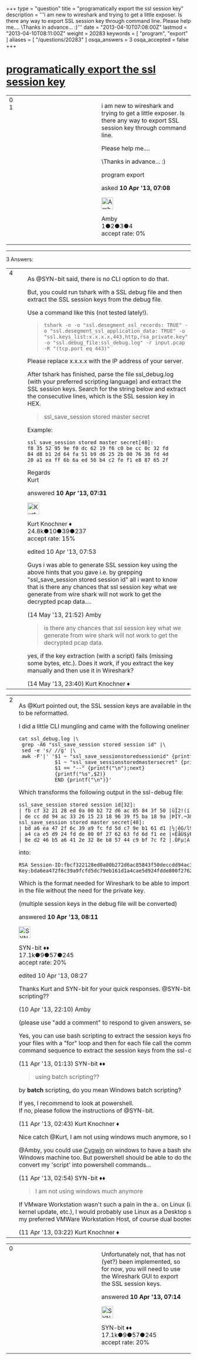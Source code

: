 +++
type = "question"
title = "programatically export the ssl session key"
description = '''i am new to wireshark and trying to get a little exposer. Is there any way to export SSL session key through command line. Please help me.... &#92;Thanks in advance... :)'''
date = "2013-04-10T07:08:00Z"
lastmod = "2013-04-10T08:11:00Z"
weight = 20283
keywords = [ "program", "export" ]
aliases = [ "/questions/20283" ]
osqa_answers = 3
osqa_accepted = false
+++

<div class="headNormal">

# [programatically export the ssl session key](/questions/20283/programatically-export-the-ssl-session-key)

</div>

<div id="main-body">

<div id="askform">

<table id="question-table" style="width:100%;"><colgroup><col style="width: 50%" /><col style="width: 50%" /></colgroup><tbody><tr class="odd"><td style="width: 30px; vertical-align: top"><div class="vote-buttons"><div id="post-20283-score" class="post-score" title="current number of votes">0</div><div id="favorite-count" class="favorite-count">1</div></div></td><td><div id="item-right"><div class="question-body"><p>i am new to wireshark and trying to get a little exposer. Is there any way to export SSL session key through command line.</p><p>Please help me....</p><p>\Thanks in advance... :)</p></div><div id="question-tags" class="tags-container tags">program export</div><div id="question-controls" class="post-controls"></div><div class="post-update-info-container"><div class="post-update-info post-update-info-user"><p>asked <strong>10 Apr '13, 07:08</strong></p><img src="https://secure.gravatar.com/avatar/f09a49225b6e11cb5a511934aeb24a66?s=32&amp;d=identicon&amp;r=g" class="gravatar" width="32" height="32" alt="Amby&#39;s gravatar image" /><p>Amby<br />
<span class="score" title="1 reputation points">1</span><span title="2 badges"><span class="badge1">●</span><span class="badgecount">2</span></span><span title="3 badges"><span class="silver">●</span><span class="badgecount">3</span></span><span title="4 badges"><span class="bronze">●</span><span class="badgecount">4</span></span><br />
<span class="accept_rate" title="Rate of the user&#39;s accepted answers">accept rate:</span> <span title="Amby has no accepted answers">0%</span></p></div></div><div id="comments-container-20283" class="comments-container"></div><div id="comment-tools-20283" class="comment-tools"></div><div class="clear"></div><div id="comment-20283-form-container" class="comment-form-container"></div><div class="clear"></div></div></td></tr></tbody></table>

------------------------------------------------------------------------

<div class="tabBar">

<span id="sort-top"></span>

<div class="headQuestions">

3 Answers:

</div>

</div>

<span id="20285"></span>

<div id="answer-container-20285" class="answer">

<table style="width:100%;"><colgroup><col style="width: 50%" /><col style="width: 50%" /></colgroup><tbody><tr class="odd"><td style="width: 30px; vertical-align: top"><div class="vote-buttons"><div id="post-20285-score" class="post-score" title="current number of votes">4</div></div></td><td><div class="item-right"><div class="answer-body"><p>As @SYN-bit said, there is no CLI option to do that.</p><p>But, you could run tshark with a SSL debug file and then extract the SSL session keys from the debug file.</p><p>Use a command like this (not tested lately!).</p><blockquote><p><code>tshark -n -o "ssl.desegment_ssl_records: TRUE" -o "ssl.desegment_ssl_application_data: TRUE" -o "ssl.keys_list:x.x.x.x,443,http,rsa_private.key" -o "ssl.debug_file:ssl_debug.log" -r input.pcap -R "(tcp.port eq 443)"</code></p></blockquote><p>Please replace x.x.x.x with the IP address of your server.</p><p>After tshark has finished, parse the file ssl_debug.log (with your preferred scripting language) and extract the SSL session keys. Search for the string below and extract the consecutive lines, which is the SSL session key in HEX.</p><blockquote><p>ssl_save_session stored master secret</p></blockquote><p>Example:</p><pre><code>ssl_save_session stored master secret[48]:
f8 35 52 95 9e f0 dc 62 19 f6 c0 be cc 0c 32 fd 
84 d8 b1 2d 64 fa 51 b9 d6 25 2b 00 76 36 fd 4d 
20 a1 ea ff 6b 6a ed 56 b4 c2 fe f1 e8 87 65 2f </code></pre><p>Regards<br />
Kurt</p></div><div class="answer-controls post-controls"></div><div class="post-update-info-container"><div class="post-update-info post-update-info-user"><p>answered <strong>10 Apr '13, 07:31</strong></p><img src="https://secure.gravatar.com/avatar/23b7bf5b13bc2c98b2e8aa9869ca5d75?s=32&amp;d=identicon&amp;r=g" class="gravatar" width="32" height="32" alt="Kurt%20Knochner&#39;s gravatar image" /><p>Kurt Knochner ♦<br />
<span class="score" title="24767 reputation points"><span>24.8k</span></span><span title="10 badges"><span class="badge1">●</span><span class="badgecount">10</span></span><span title="39 badges"><span class="silver">●</span><span class="badgecount">39</span></span><span title="237 badges"><span class="bronze">●</span><span class="badgecount">237</span></span><br />
<span class="accept_rate" title="Rate of the user&#39;s accepted answers">accept rate:</span> <span title="Kurt Knochner has 344 accepted answers">15%</span> </br></p></div><div class="post-update-info post-update-info-edited"><p>edited 10 Apr '13, 07:53</p></div></div><div id="comments-container-20285" class="comments-container"><span id="21143"></span><div id="comment-21143" class="comment"><div id="post-21143-score" class="comment-score"></div><div class="comment-text"><p>Guys i was able to generate SSL session key using the above hints that you gave i.e. by grepping "ssl_save_session stored session id" all i want to know that is there any chances that ssl session key what we generate from wire shark will not work to get the decrypted pcap data....</p></div><div id="comment-21143-info" class="comment-info"><span class="comment-age">(14 May '13, 21:52)</span> Amby</div></div><span id="21144"></span><div id="comment-21144" class="comment"><div id="post-21144-score" class="comment-score"></div><div class="comment-text"><blockquote><p>is there any chances that ssl session key what we generate from wire shark will not work to get the decrypted pcap data.</p></blockquote><p>yes, if the key extraction (with a script) fails (missing some bytes, etc.). Does it work, if you extract the key manually and then use it in Wireshark?</p></div><div id="comment-21144-info" class="comment-info"><span class="comment-age">(14 May '13, 23:40)</span> Kurt Knochner ♦</div></div></div><div id="comment-tools-20285" class="comment-tools"></div><div class="clear"></div><div id="comment-20285-form-container" class="comment-form-container"></div><div class="clear"></div></div></td></tr></tbody></table>

</div>

<span id="20287"></span>

<div id="answer-container-20287" class="answer">

<table style="width:100%;"><colgroup><col style="width: 50%" /><col style="width: 50%" /></colgroup><tbody><tr class="odd"><td style="width: 30px; vertical-align: top"><div class="vote-buttons"><div id="post-20287-score" class="post-score" title="current number of votes">2</div></div></td><td><div class="item-right"><div class="answer-body"><p>As @Kurt pointed out, the SSL session keys are available in the ssl-debug file (nice one Kurt), it just needs to be reformatted.</p><p>I did a little CLI mungling and came with the following oneliner (on multiple lines for readability):</p><pre><code>cat ssl_debug.log |\
 grep -A6 &quot;ssl_save_session stored session id&quot; |\
 sed -e &#39;s/ //g&#39; |\
 awk -F&#39;|&#39; &#39;$1 ~ &quot;ssl_save_sessionstoredsessionid&quot; {printf(&quot;RSA Session-ID:&quot;);next} 
            $1 ~ &quot;ssl_save_sessionstoredmastersecret&quot; {printf(&quot; Master-Key:&quot;);next} 
            $1 == &quot;--&quot; {printf(&quot;\n&quot;);next} 
            {printf(&quot;%s&quot;,$2)} 
            END {printf(&quot;\n&quot;)}&#39;</code></pre><p>Which transforms the following output in the ssl-debug file:</p><pre><code>ssl_save_session stored session id[32]:
| fb cf 32 21 28 ed 0a 00 b2 72 d6 ac 85 84 3f 50 |ûÏ2!(í..²rÖ¬..?P|
| de cc dd 94 ac 33 26 15 23 18 96 39 f5 ba 18 9a |ÞÌÝ.¬3&amp;.#..9õº..|
ssl_save_session stored master secret[48]:
| bd a6 ea 47 2f 6c 39 a9 fc fd 5d c7 9e b1 61 d1 |½¦êG/l9©üý]Ç.±aÑ|
| a4 ca e5 d9 24 fd de 80 0f 27 62 63 fd 6d f1 ee |¤ÊåÙ$ýÞ..&#39;bcýmñî|
| 8e d2 46 b5 a6 41 2e 32 8e b8 57 44 c9 bf 7c f2 |.ÒFµ¦A.2.¸WDÉ¿|ò|</code></pre><p>into:</p><pre><code>RSA Session-ID:fbcf322128ed0a00b272d6ac85843f50deccdd94ac33261523189639f5ba189a Master-Key:bda6ea472f6c39a9fcfd5dc79eb161d1a4cae5d924fdde800f276263fd6df1ee8ed246b5a6412e328eb85744c9bf7cf2</code></pre><p>Which is the format needed for Wireshark to be able to import the session keys to decrypt the SSL sessions in the file without the need for the private key.</p><p>(multiple session keys in the debug file will be converted)</p></div><div class="answer-controls post-controls"></div><div class="post-update-info-container"><div class="post-update-info post-update-info-user"><p>answered <strong>10 Apr '13, 08:11</strong></p><img src="https://secure.gravatar.com/avatar/7901a94d8fdd1f9f47cda9a32fcfa177?s=32&amp;d=identicon&amp;r=g" class="gravatar" width="32" height="32" alt="SYN-bit&#39;s gravatar image" /><p>SYN-bit ♦♦<br />
<span class="score" title="17094 reputation points"><span>17.1k</span></span><span title="9 badges"><span class="badge1">●</span><span class="badgecount">9</span></span><span title="57 badges"><span class="silver">●</span><span class="badgecount">57</span></span><span title="245 badges"><span class="bronze">●</span><span class="badgecount">245</span></span><br />
<span class="accept_rate" title="Rate of the user&#39;s accepted answers">accept rate:</span> <span title="SYN-bit has 174 accepted answers">20%</span></p></div><div class="post-update-info post-update-info-edited"><p>edited 10 Apr '13, 08:27</p></div></div><div id="comments-container-20287" class="comments-container"><span id="20302"></span><div id="comment-20302" class="comment"><div id="post-20302-score" class="comment-score"></div><div class="comment-text"><p>Thanks Kurt and SYN-bit for your quick responses. @SYN-bit can we generate the session key using batch scripting??</p></div><div id="comment-20302-info" class="comment-info"><span class="comment-age">(10 Apr '13, 22:10)</span> Amby</div></div><span id="20305"></span><div id="comment-20305" class="comment"><div id="post-20305-score" class="comment-score"></div><div class="comment-text"><p>(please use "add a comment" to respond to given answers, see the FAQ for details)</p><p>Yes, you can use bash scripting to extract the session keys from a bunch of tracefiles. You can loop through your files with a "for" loop and then for each file call the command from @Kurt's answer and then call my command sequence to extract the session keys from the ssl-debug file.</p></div><div id="comment-20305-info" class="comment-info"><span class="comment-age">(11 Apr '13, 01:13)</span> SYN-bit ♦♦</div></div><span id="20314"></span><div id="comment-20314" class="comment"><div id="post-20314-score" class="comment-score"></div><div class="comment-text"><blockquote><p>using batch scripting??</p></blockquote><p>by <strong>batch</strong> scripting, do you mean Windows batch scripting?</p><p>If yes, I recommend to look at powershell.<br />
If no, please follow the instructions of @SYN-bit.</p></div><div id="comment-20314-info" class="comment-info"><span class="comment-age">(11 Apr '13, 02:43)</span> Kurt Knochner ♦</div></div><span id="20315"></span><div id="comment-20315" class="comment"><div id="post-20315-score" class="comment-score"></div><div class="comment-text"><p>Nice catch @Kurt, I am not using windows much anymore, so I kinda have a bias in my answers.</p><p>@Amby, you could use <a href="http://www.cygwin.com/">Cygwin</a> on windows to have a bash shell and the then you can use my 'script' on a Windows machine too. But powershell should be able to do the ssame, I am just not familiar enough with it to convert my 'script' into powershell commands...</p></div><div id="comment-20315-info" class="comment-info"><span class="comment-age">(11 Apr '13, 02:54)</span> SYN-bit ♦♦</div></div><span id="20321"></span><div id="comment-20321" class="comment"><div id="post-20321-score" class="comment-score"></div><div class="comment-text"><blockquote><p>I am not using windows much anymore</p></blockquote><p>If VMware Workstation wasn't such a pain in the a.. on Linux (i.e. forced to recompile all modules after a kernel update, etc.), I would probably use Linux as a Desktop system ;-) Unless that changes, Windows 7 is my preferred VMWare Workstation Host, of course dual booted with Linux :-)</p></div><div id="comment-20321-info" class="comment-info"><span class="comment-age">(11 Apr '13, 03:22)</span> Kurt Knochner ♦</div></div></div><div id="comment-tools-20287" class="comment-tools"></div><div class="clear"></div><div id="comment-20287-form-container" class="comment-form-container"></div><div class="clear"></div></div></td></tr></tbody></table>

</div>

<span id="20284"></span>

<div id="answer-container-20284" class="answer">

<table style="width:100%;"><colgroup><col style="width: 50%" /><col style="width: 50%" /></colgroup><tbody><tr class="odd"><td style="width: 30px; vertical-align: top"><div class="vote-buttons"><div id="post-20284-score" class="post-score" title="current number of votes">0</div></div></td><td><div class="item-right"><div class="answer-body"><p>Unfortunately not, that has not (yet?) been implemented, so for now, you will need to use the Wireshark GUI to export the SSL session keys.</p></div><div class="answer-controls post-controls"></div><div class="post-update-info-container"><div class="post-update-info post-update-info-user"><p>answered <strong>10 Apr '13, 07:14</strong></p><img src="https://secure.gravatar.com/avatar/7901a94d8fdd1f9f47cda9a32fcfa177?s=32&amp;d=identicon&amp;r=g" class="gravatar" width="32" height="32" alt="SYN-bit&#39;s gravatar image" /><p>SYN-bit ♦♦<br />
<span class="score" title="17094 reputation points"><span>17.1k</span></span><span title="9 badges"><span class="badge1">●</span><span class="badgecount">9</span></span><span title="57 badges"><span class="silver">●</span><span class="badgecount">57</span></span><span title="245 badges"><span class="bronze">●</span><span class="badgecount">245</span></span><br />
<span class="accept_rate" title="Rate of the user&#39;s accepted answers">accept rate:</span> <span title="SYN-bit has 174 accepted answers">20%</span> </br></p></div></div><div id="comments-container-20284" class="comments-container"></div><div id="comment-tools-20284" class="comment-tools"></div><div class="clear"></div><div id="comment-20284-form-container" class="comment-form-container"></div><div class="clear"></div></div></td></tr></tbody></table>

</div>

<div class="paginator-container-left">

</div>

</div>

</div>


